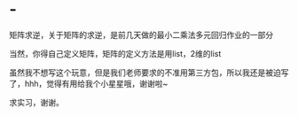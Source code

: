 # -
矩阵求逆，关于矩阵的求逆，是前几天做的最小二乘法多元回归作业的一部分

当然，你得自己定义矩阵，矩阵的定义方法是用list，2维的list


虽然我不想写这个玩意，但是我们老师要求的不准用第三方包，所以我还是被迫写了，hhh，觉得有用给我个小星星哦，谢谢啦~

求实习，谢谢。
